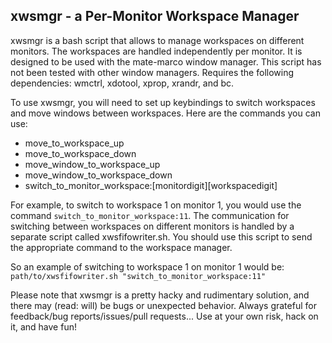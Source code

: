 ## xwsmgr - a Per-Monitor Workspace Manager

xwsmgr is a bash script that allows to manage workspaces on different monitors. The workspaces are handled independently per monitor. It is designed to be used with the mate-marco window manager. This script has not been tested with other window managers.
Requires the following dependencies: wmctrl, xdotool, xprop, xrandr, and bc.

To use xwsmgr, you will need to set up keybindings to switch workspaces and move windows between workspaces. Here are the commands you can use:

- move_to_workspace_up
- move_to_workspace_down
- move_window_to_workspace_up
- move_window_to_workspace_down
- switch_to_monitor_workspace:[monitordigit][workspacedigit]

For example, to switch to workspace 1 on monitor 1, you would use the command `switch_to_monitor_workspace:11`. The communication for switching between workspaces on different monitors is handled by a separate script called xwsfifowriter.sh. You should use this script to send the appropriate command to the workspace manager.

So an example of switching to workspace 1 on monitor 1 would be:
`path/to/xwsfifowriter.sh "switch_to_monitor_workspace:11"`

Please note that xwsmgr is a pretty hacky and rudimentary solution, and there may (read: will) be bugs or unexpected behavior. Always grateful for feedback/bug reports/issues/pull requests... Use at your own risk, hack on it, and have fun!
